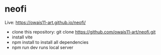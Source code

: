 # neofi
Live: https://owais11-art.github.io/neofi/
- clone this repository: git clone https://github.com/owais11-art/neofi.git
- install vite
- npm install to install all dependencies
- npm run dev runs local server
